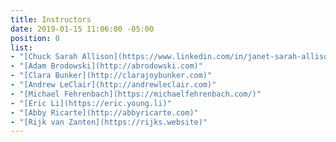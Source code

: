 ```yaml
---
title: Instructors
date: 2019-01-15 11:06:00 -05:00
position: 0
list:
- "[Chuck Sarah Allison](https://www.linkedin.com/in/janet-sarah-allison)"
- "[Adam Brodowski](http://abrodowski.com)"
- "[Clara Bunker](http://clarajoybunker.com)"
- "[Andrew LeClair](http://andrewleclair.com)"
- "[Michael Fehrenbach](https://michaelfehrenbach.com/)"
- "[Eric Li](https://eric.young.li)"
- "[Abby Ricarte](http://abbyricarte.com)"
- "[Rijk van Zanten](https://rijks.website)"
---
```


